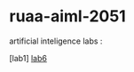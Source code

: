 # ruaa-aiml-2051
artificial inteligence labs :

[lab1]
[lab6](https://github.com/ruaanaaz/ruaa-aiml-2051/blob/main/2203a52051_lab6.ipynb)

